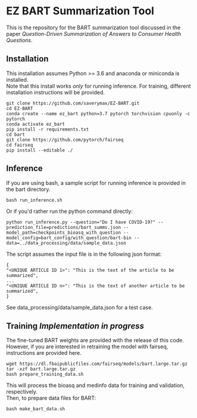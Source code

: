 # EZ BART Summarization Tool
This is the repository for the BART summarization tool discussed in the paper *Question-Driven Summarization of Answers to Consumer Health Questions*. 

## Installation
This installation assumes Python >= 3.6 and anaconda or miniconda is installed.   
Note that this install works *only* for running inference. For training, different installation instructions will be provided.
```
git clone https://github.com/saverymax/EZ-BART.git
cd EZ-BART
conda create --name ez_bart python=3.7 pytorch torchvision cpuonly -c pytorch
conda activate ez_bart
pip install -r requirements.txt
cd bart
git clone https://github.com/pytorch/fairseq
cd fairseq
pip install --editable ./
```

## Inference
If you are using bash, a sample script for running inference is provided in the bart directory.
```
bash run_inference.sh
```
Or if you'd rather run the python command directly:
```
python run_inference.py --question="Do I have COVID-19?" --prediction_file=predictions/bart_summs.json --model_path=checkpoints_bioasq_with_question --model_config=bart_config/with_question/bart-bin --data=../data_processing/data/sample_data.json
```
The script assumes the input file is in the following json format:
```
{
"<UNIQUE ARTICLE ID 1>": "This is the text of the article to be summarized",
...
"<UNIQUE ARTICLE ID n>": "This is the text of another article to be summarized",
}
```
See data_processing/data/sample_data.json for a test case.

## Training *Implementation in progress*
The fine-tuned BART weights are provided with the release of this code. However, if you are interested in retraining the model with fairseq, instructions are provided here.
```
wget https://dl.fbaipublicfiles.com/fairseq/models/bart.large.tar.gz
tar -xzf bart.large.tar.gz
bash prepare_training_data.sh
```
This will process the bioasq and medinfo data for training and validation, respectively.   
Then, to prepare data files for BART:
```
bash make_bart_data.sh
```

